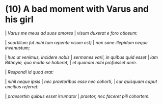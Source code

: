 # (10) A bad moment with Varus and his girl

| *Varus me meus ad suos amores*
| *visum duxerat e foro otiosum:*

| *scortillum (ut mihi tum repente visum est)*
| *non sane illepidum neque invenustum;*

| *huc ut venimus, incidere nobis*
| *sermones varii, in quibus quid esset*
| *iam Bithnyia, quo modo se haberet,*
| *et quonam mihi profuisset aere.*

| *Respondi id quod erat:*

|                        *nihil neque ipsis*
| *nec praetoribus esse nec cohorti,*
| *cur quisquam caput uncitius referret:*

| *praesertim quibus esset irrumator*
| *praetor, nec faceret pili cohortem.*
